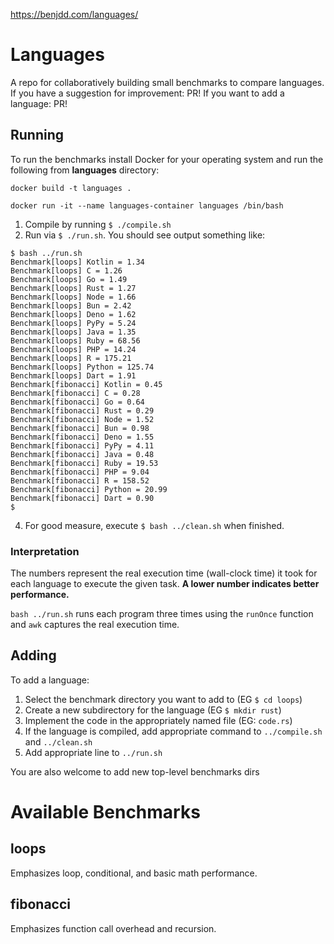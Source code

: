 https://benjdd.com/languages/

# Languages

A repo for collaboratively building small benchmarks to compare languages.
If you have a suggestion for improvement: PR!
If you want to add a language: PR!

## Running

To run the benchmarks install Docker for your operating system and run the following from **languages** directory:

```
docker build -t languages .

docker run -it --name languages-container languages /bin/bash
```

1. Compile by running `$ ./compile.sh`
3. Run via `$ ./run.sh`.
  You should see output something like:
  
  ```
  $ bash ../run.sh
  Benchmark[loops] Kotlin = 1.34
  Benchmark[loops] C = 1.26
  Benchmark[loops] Go = 1.49
  Benchmark[loops] Rust = 1.27
  Benchmark[loops] Node = 1.66
  Benchmark[loops] Bun = 2.42
  Benchmark[loops] Deno = 1.62
  Benchmark[loops] PyPy = 5.24
  Benchmark[loops] Java = 1.35
  Benchmark[loops] Ruby = 68.56
  Benchmark[loops] PHP = 14.24
  Benchmark[loops] R = 175.21
  Benchmark[loops] Python = 125.74
  Benchmark[loops] Dart = 1.91
  Benchmark[fibonacci] Kotlin = 0.45
  Benchmark[fibonacci] C = 0.28
  Benchmark[fibonacci] Go = 0.64
  Benchmark[fibonacci] Rust = 0.29
  Benchmark[fibonacci] Node = 1.52
  Benchmark[fibonacci] Bun = 0.98
  Benchmark[fibonacci] Deno = 1.55
  Benchmark[fibonacci] PyPy = 4.11
  Benchmark[fibonacci] Java = 0.48
  Benchmark[fibonacci] Ruby = 19.53
  Benchmark[fibonacci] PHP = 9.04
  Benchmark[fibonacci] R = 158.52
  Benchmark[fibonacci] Python = 20.99
  Benchmark[fibonacci] Dart = 0.90
  $
  ```

4. For good measure, execute `$ bash ../clean.sh` when finished.

### Interpretation

The numbers represent the real execution time (wall-clock time) it took for each language to execute the given task. **A lower number indicates better performance.**

`bash ../run.sh` runs each program three times using the `runOnce` function and `awk` captures the real execution time.

## Adding

To add a language:

1. Select the benchmark directory you want to add to (EG `$ cd loops`)
2. Create a new subdirectory for the language (EG `$ mkdir rust`)
3. Implement the code in the appropriately named file (EG: `code.rs`)
4. If the language is compiled, add appropriate command to `../compile.sh` and `../clean.sh`
5. Add appropriate line to `../run.sh`

You are also welcome to add new top-level benchmarks dirs

# Available Benchmarks

## loops

Emphasizes loop, conditional, and basic math performance.

## fibonacci

Emphasizes function call overhead and recursion.
